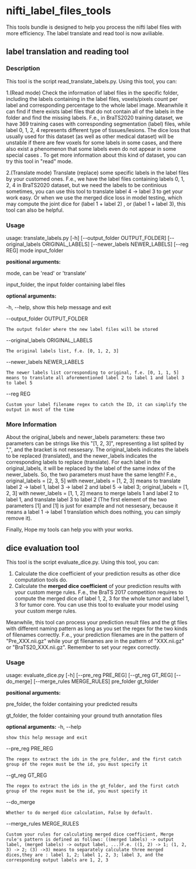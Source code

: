 # nifti_label_files_tools
This tools bundle is designed to help you process the nifti label files with more efficiency. The label translate and read tool is now aviliable.

## label translation and reading tool
### Description
This tool is the script read_translate_labels.py. Using this tool, you can:

1.(Read mode) Check the information of label files in the specific folder, including the labels containing in the label files, voxels/pixels count per label and corresponding percentage to the whole label image. Meanwhile it can find if there exists label files that do not contain all of the labels in the folder and find the missing labels. F.e., in BraTS2020 training dataset, we have 369 training cases with corresponding segmentation (label) files, while label 0, 1, 2, 4 represents different type of tissues/lesions. The dice loss that usually used for this dataset (as well as other medical dataset) will be unstable if there are few voxels for some labels in some cases, and there also exist a phenomenon that some labels even do not appear in some special cases . To get more information about this kind of dataset, you can try this tool in "read" mode.

2.(Translate mode) Translate (replace) some specific labels in the label files by your customed ones. F.e., we have the label files containing labels 0, 1, 2, 4 in BraTS2020 dataset, but we need the labels to be continious sometimes, you can use this tool to translate label 4 -> label 3 to get your work easy. Or when we use the merged dice loss in model testing, which may compute the joint dice for (label 1 + label 2) , or (label 1 + label 3), this tool can also be helpful.

### Usage
usage: translate_labels.py [-h] [--output_folder OUTPUT_FOLDER] [--original_labels ORIGINAL_LABELS] [--newer_labels NEWER_LABELS] [--reg REG] mode input_folder

**positional arguments:**

  mode, can be 'read' or 'translate'
  
  input_folder, the input folder containing label files

**optional arguments:**

  -h, --help, show this help message and exit
  
  --output_folder OUTPUT_FOLDER

    The output folder where the new label files will be stored
                        
  --original_labels ORIGINAL_LABELS

    The original labels list, f.e. [0, 1, 2, 3]
                        
  --newer_labels NEWER_LABELS
    
    The newer labels list corresponding to original, f.e. [0, 1, 1, 5] means to translate all aforementioned label 2 to label 1 and label 3 to label 5
                        
  --reg REG
  
    Custom your label filename regex to catch the ID, it can simplify the output in most of the time
                        

### More Information
About the original_labels and newer_labels parameters: these two parameters can be strings like this "[1, 2, 3]", representing a list splited by ",", and the bracket is not nessesary.
The original_labels indicates the labels to be replaced (translated), and the newer_labels indicates the corresponding labels to replace (translate). For each label in the original_labels, it will be replaced by the label of the same index of the newer_labels. So, the two parameters must have the same length!
F.e., original_labels = [2, 3, 5] with newer_labels = [1, 2, 3] means to translate label 2 -> label 1, label 3 -> label 2 and label 5 -> label 3; original_labels = [1, 2, 3] with newer_labels = [1, 1, 2] means to merge labels 1 and label 2 to label 1, and translate label 3 to label 2 (The first element of the two parameters [1] and [1] is just for example and not nessesary, because it means a label 1 -> label 1 translation which does nothing, you can simply remove it).

Finally, Hope my tools can help you with your works.

## dice evaluation tool
This tool is the script evaluate_dice.py. Using this tool, you can:
1. Calculate the dice coefficient of your prediction results as other dice computation tools do.
2. Calculate the **merged dice coefficient** of your prediction results with your custom merge rules. F.e., the BraTS 2017 competition requires to compute the merged dice of label 1, 2, 3 for the whole tumor and label 1, 3 for tumor core. You can use this tool to evaluate your model using your custom merge rules.
   
Meanwhile, this tool can process your prediction result files and the gt files with different naming pattern as long as you set the regex for the two kinds of filenames correctly.
F.e., your prediction filenames are in the pattern of "Pre_XXX.nii.gz" while your gt filenames are in the pattern of "XXX.nii.gz" or "BraTS20_XXX.nii.gz". Remember to set your regex correctly.

### Usage
usage: evaluate_dice.py [-h] [--pre_reg PRE_REG] [--gt_reg GT_REG] [--do_merge] [--merge_rules MERGE_RULES] pre_folder gt_folder

**positional arguments:**

pre_folder, the folder containing your predicted results
  
gt_folder, the folder containing your ground truth annotation
                        files

**optional arguments:**
  -h, --help            
    
    show this help message and exit
  --pre_reg PRE_REG     
  
    The regex to extract the ids in the pre_folder, and the first catch group of the regex must be the id, you must specify it
  --gt_reg GT_REG       
  
    The regex to extract the ids in the gt_folder, and the first catch group of the regex must be the id, you must specify it
  --do_merge            
  
    Whether to do merged dice calculation, False by default.
  --merge_rules MERGE_RULES

    Custom your rules for calculating merged dice coefficient, Merge rule's pattern is defined as follows: ((merged labels) -> output label, (merged labels) -> output label, ...)F.e. ((1, 2) -> 1; (1, 2, 3) -> 2; (3) ->3) means to separately calculate three merged dices,they are : label 1, 2; label 1, 2, 3; label 3, and the corresponding output labels are 1, 2, 3


